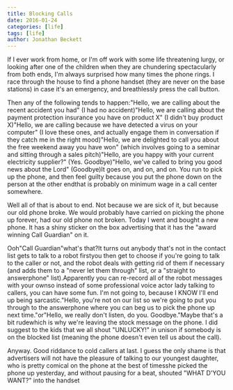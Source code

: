 ```yaml
---
title: Blocking Calls
date: 2016-01-24
categories: [life]
tags: [life]
author: Jonathan Beckett
---
```


If I ever work from home, or I'm off work with some life threatening lurgy, or looking after one of the children when they are chundering spectacularly from both ends, I'm always surprised how many times the phone rings. I race through the house to find a phone handset (they are never on the base stations) in case it's an emergency, and breathlessly press the call button.

Then any of the following tends to happen:"Hello, we are calling about the recent accident you had" (I had no accident)"Hello, we are calling about the payment protection insurance you have on product X" (I didn't buy product X)"Hello, we are calling because we have detected a virus on your computer" (I love these ones, and actually engage them in conversation if they catch me in the right mood)"Hello, we are delighted to call you about the free weekend away you have won" (which involves going to a seminar and sitting through a sales pitch)"Hello, are you happy with your current electricity supplier?" (Yes. Goodbye)"Hello, we've called to bring you good news about the Lord" (Goodbye)It goes on, and on, and on. You run to pick up the phone, and then feel guilty because you put the phone down on the person at the other endthat is probably on minimum wage in a call center somewhere.

Well all of that is about to end. Not because we are sick of it, but because our old phone broke. We would probably have carried on picking the phone up forever, had our old phone not broken. Today I went and bought a new phone. It has a shiny sticker on the box advertising that it has the "award winning Call Guardian" on it.

Ooh"Call Guardian"what's that?It turns out anybody that's not in the contact list gets to talk to a robot firstyou then get to choose if you're going to talk to the caller or not, and the robot deals with getting rid of them if necessary (and adds them to a "never let them through" list, or a "straight to answerphone" list).Apparently you can re-record all of the robot messages with your ownso instead of some professional voice actor lady talking to callers, you can have some fun. I'm not going to, because I KNOW I'll end up being sarcastic."Hello, you're not on our list so we're going to put you through to the answerphone where you can beg us to pick the phone up next time."or"Hello, we really don't listen, do you. Goodbye."Maybe that's a bit rudewhich is why we're leaving the stock message on the phone. I did suggest to the kids that we all shout "UNLUCKY!" in unison if somebody is on the blocked list (meaning the phone doesn't even tell us about the call).

Anyway. Good riddance to cold callers at last. I guess the only shame is that advertisers will not have the pleasure of talking to our youngest daughter, who is pretty comical on the phone at the best of timesshe picked the phone up yesterday, and without pausing for a beat, shouted "WHAT D'YOU WANT?" into the handset